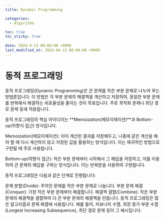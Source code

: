 ```yaml
---
title: Dynamic Programming

categories:
  - Algorithm

toc: true
toc_sticky: true
 
date: 2024-4-13 00:00:00 +0900
last_modified_at: 2024-04-13 00:00:00 +0900
---
```


# 동적 프로그래밍
동적 프로그래밍(Dynamic Programming)은 큰 문제를 작은 부분 문제로 나누어 푸는 방법론입니다. 이 방법은 각 부분 문제의 해결책을 계산하고 저장하여, 동일한 부분 문제를 반복해서 해결하는 비효율성을 줄이는 것이 목표입니다. 주로 최적화 문제나 최단 경로 문제 등에 적용됩니다.

동적 프로그래밍의 핵심 아이디어는 **Memoization(메모이제이션)**과 Bottom-up(하향식 접근) 방식입니다.

Memoization(메모이제이션): 이미 계산한 결과를 저장해두고, 나중에 같은 계산을 해야 할 때 다시 계산하지 않고 저장된 값을 활용하는 방식입니다. 이는 재귀적인 방법으로 구현될 때 주로 사용됩니다.

Bottom-up(하향식 접근): 작은 부분 문제부터 시작해서 그 해답을 저장하고, 이를 이용하여 큰 문제의 해답을 구하는 방식입니다. 이는 반복문을 사용하여 구현됩니다.

동적 프로그래밍은 다음과 같은 단계로 진행됩니다:

문제 분할(Divide): 주어진 문제를 작은 부분 문제로 나눕니다.
부분 문제 해결(Conquer): 가장 작은 부분 문제부터 해결합니다.
해결책 결합(Combine): 작은 부분 문제의 해결책을 결합하여 더 큰 부분 문제의 해결책을 만듭니다.
동적 프로그래밍은 많은 알고리즘과 문제 해결에 사용됩니다. 예를 들어, 피보나치 수열, 최장 증가 부분 수열(Longest Increasing Subsequence), 최단 경로 문제 등이 그 예시입니다.